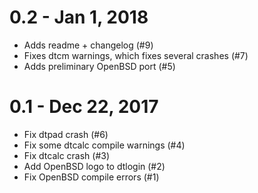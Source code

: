 # 0.2 - Jan 1, 2018

* Adds readme + changelog (#9)
* Fixes dtcm warnings, which fixes several crashes (#7)
* Adds preliminary OpenBSD port (#5)

# 0.1 - Dec 22, 2017

* Fix dtpad crash (#6)
* Fix some dtcalc compile warnings (#4)
* Fix dtcalc crash (#3)
* Add OpenBSD logo to dtlogin (#2)
* Fix OpenBSD compile errors (#1)
